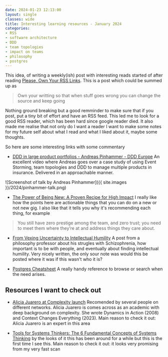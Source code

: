 ```yaml
---
date: 2024-01-23 12:13:00
layout: single
classes: wide
title: Interesting learning resources - January 2024
categories:
- RSS
- software architecture
- DDD
- team topologies
- impact on teams
- philosophy
- postgres
---
```



This idea, of writing a weekly(ish) post with interesting reads started of after reading [Please, Own Your RSS Links](https://web.archive.org/web/20240114004354/https://heydingus.net/blog/2024/1/please-own-your-rss-links). This is a post which could be summed up as

> Own your writting so that when stuff goes wrong you can change the source and keep going

Nothing ground breaking but a good remminder to make sure that if you post, put a tiny bit of effort and have an RSS feed.
This led me to look for a good RSS reader, which has been hard since google reader died. It also made me realise that not only do I want a reader I want to make some notes for my future self about what I read and what I liked about it, maybe some thoughts.

So here are some interesting links with some commentary

* [DDD in large product portfolios - Andreas Pinhammer - DDD Europe](https://www.youtube.com/watch?v=FzycqiJVioI) An excellent video where Andreas goes over a case study of using Event Storming, team topologies and DDD to manage multiple products in insurance. Delivered in an approachable manner. 

![Screenshot of talk by Andreas Pinhammer]({{ site.images }}/2024/pinhammer-talk.png)

* [The Power of Being New: A Proven Recipe for High Impact](https://hazelweakly.me/blog/the-power-of-being-new--a-proven-recipe-for-high-impact/) I really like how the points here are actionable things that you can do on a new or not new gig. I also like that it tells you why it's recommending each thing, for example

> You still have zero prestige among the team, and zero trust; you need to meet them where they’re at and address things they care about.   


* [From Vexing Uncertainty to Intellectual Humility](https://web.archive.org/web/20240116171324/https://academic.oup.com/schizophreniabulletin/advance-article/doi/10.1093/schbul/sbad173/7517011?login=false) A post from a philosophy professor about his strugles with Schizophrenia, how important is to be with people, and eventually about finding intellectual humility. Very nicely written, the only sour note was would this be posted where it was if this wasn't who it is? 

* [Postgres Cheatsheet](https://wiki.postgresql.org/wiki/Operations_cheat_sheet#Introduction) A really handy reference to browse or search when the need arises. 

## Resources I want to check out

* [Alicia Juarero at Complexity launch](https://vimeo.com/complexitylounge) Recomended by several people on different networks. Alicia Juarero is comes across as an academic with deep background on complexity. She wrote Dynamics in Action (2008) and Context Changes Everything (2023). Main reason to check it out: Alicia Juarero is an expert in this area

* [Tools for Systems Thinkers: The 6 Fundamental Concepts of Systems Thinking](https://www.leylaacaroglu.com/blog//tools-for-systems-thinkers-the-6-fundamental-concepts-of-systemsnbspthinking) by the looks of it this has been around for a while but this is the first time I see this. Main reason to check it out: it looks very promising from my very fast scan

